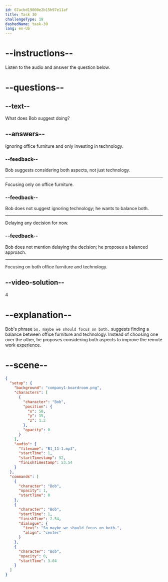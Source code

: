 ```yaml
---
id: 67acbd19000e2b15b97e11af
title: Task 30
challengeType: 19
dashedName: task-30
lang: en-US
---
```


<!-- (Audio) Bob: So maybe we should focus on both. -->

# --instructions--

Listen to the audio and answer the question below.

# --questions--

## --text--

What does Bob suggest doing?

## --answers--

Ignoring office furniture and only investing in technology.

### --feedback--

Bob suggests considering both aspects, not just technology.

---

Focusing only on office furniture.

### --feedback--

Bob does not suggest ignoring technology; he wants to balance both.

---

Delaying any decision for now.

### --feedback--

Bob does not mention delaying the decision; he proposes a balanced approach.

---

Focusing on both office furniture and technology.

## --video-solution--

4

# --explanation--

Bob's phrase `So, maybe we should focus on both.` suggests finding a balance between office furniture and technology. Instead of choosing one over the other, he proposes considering both aspects to improve the remote work experience.

# --scene--

```json
{
  "setup": {
    "background": "company1-boardroom.png",
    "characters": [
      {
        "character": "Bob",
        "position": {
          "x": 50,
          "y": 15,
          "z": 1.2
        },
        "opacity": 0
      }
    ],
    "audio": {
      "filename": "B1_11-1.mp3",
      "startTime": 1,
      "startTimestamp": 52,
      "finishTimestamp": 53.54
    }
  },
  "commands": [
    {
      "character": "Bob",
      "opacity": 1,
      "startTime": 0
    },
    {
      "character": "Bob",
      "startTime": 1,
      "finishTime": 2.54,
      "dialogue": {
        "text": "So maybe we should focus on both.",
        "align": "center"
      }
    },
    {
      "character": "Bob",
      "opacity": 0,
      "startTime": 3.04
    }
  ]
}
```
